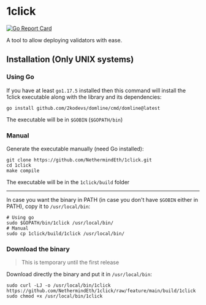 # 1click
[![Go Report Card](https://goreportcard.com/badge/github.com/NethermindEth/1click)](https://goreportcard.com/report/github.com/NethermindEth/1click)

A tool to allow deploying validators with ease.

## Installation (Only UNIX systems)

### Using Go

If you have at least `go1.17.5` installed then this command will install the 1click executable along with the library and its dependencies:

```
go install github.com/2kodevs/domline/cmd/domline@latest
```

The executable will be in `$GOBIN` (`$GOPATH/bin`) 

### Manual

Generate the executable manually (need Go installed):

```
git clone https://github.com/NethermindEth/1click.git
cd 1click
make compile
```

The executable will be in the `1click/build` folder

---
In case you want the binary in PATH (in case you don't have `$GOBIN` either in PATH), copy it to `/usr/local/bin`:

```
# Using go
sudo $GOPATH/bin/1click /usr/local/bin/
# Manual
sudo cp 1click/build/1click /usr/local/bin/
```

### Download the binary

> This is temporary until the first release

Download directly the binary and put it in `/usr/local/bin`:

```
sudo curl -LJ -o /usr/local/bin/1click https://github.com/NethermindEth/1click/raw/feature/main/build/1click
sudo chmod +x /usr/local/bin/1click
```
